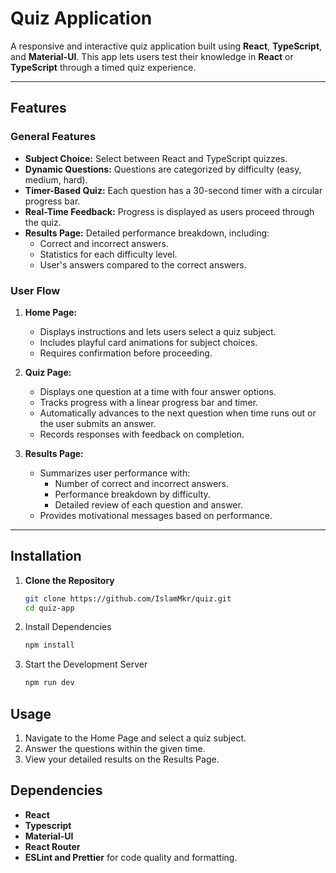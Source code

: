 # Quiz Application

A responsive and interactive quiz application built using **React**, **TypeScript**, and **Material-UI**. This app lets users test their knowledge in **React** or **TypeScript** through a timed quiz experience.

---

## Features

### General Features

- **Subject Choice:** Select between React and TypeScript quizzes.
- **Dynamic Questions:** Questions are categorized by difficulty (easy, medium, hard).
- **Timer-Based Quiz:** Each question has a 30-second timer with a circular progress bar.
- **Real-Time Feedback:** Progress is displayed as users proceed through the quiz.
- **Results Page:** Detailed performance breakdown, including:
  - Correct and incorrect answers.
  - Statistics for each difficulty level.
  - User's answers compared to the correct answers.

### User Flow

1. **Home Page:**

   - Displays instructions and lets users select a quiz subject.
   - Includes playful card animations for subject choices.
   - Requires confirmation before proceeding.

2. **Quiz Page:**

   - Displays one question at a time with four answer options.
   - Tracks progress with a linear progress bar and timer.
   - Automatically advances to the next question when time runs out or the user submits an answer.
   - Records responses with feedback on completion.

3. **Results Page:**
   - Summarizes user performance with:
     - Number of correct and incorrect answers.
     - Performance breakdown by difficulty.
     - Detailed review of each question and answer.
   - Provides motivational messages based on performance.

---

## Installation

1. **Clone the Repository**

   ```bash
   git clone https://github.com/IslamMkr/quiz.git
   cd quiz-app
   ```

2. Install Dependencies

   ```bash
   npm install
   ```

3. Start the Development Server
   ```bash
   npm run dev
   ```

## Usage

1. Navigate to the Home Page and select a quiz subject.
2. Answer the questions within the given time.
3. View your detailed results on the Results Page.

## Dependencies

- **React**
- **Typescript**
- **Material-UI**
- **React Router**
- **ESLint and Prettier** for code quality and formatting.

